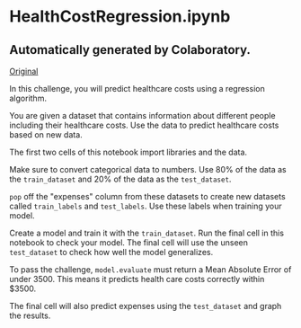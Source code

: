 # HealthCostRegression.ipynb

## Automatically generated by Colaboratory.

[Original](https://colab.research.google.com/drive/1c-TW6IVz22A8tlojk8PA_JqiDYeP_m9l)

In this challenge, you will predict healthcare costs using a
regression algorithm.

You are given a dataset that contains information about different
people including their healthcare costs. Use the data to predict
healthcare costs based on new data.

The first two cells of this notebook import libraries and the data.

Make sure to convert categorical data to numbers. Use 80% of the data
as the `train_dataset` and 20% of the data as the `test_dataset`.

`pop` off the "expenses" column from these datasets to create new
datasets called `train_labels` and `test_labels`. Use these labels
when training your model.

Create a model and train it with the `train_dataset`. Run the final
cell in this notebook to check your model. The final cell will use the
unseen `test_dataset` to check how well the model generalizes.

To pass the challenge, `model.evaluate` must return a Mean Absolute
Error of under 3500. This means it predicts health care costs
correctly within $3500.

The final cell will also predict expenses using the `test_dataset` and
graph the results.
